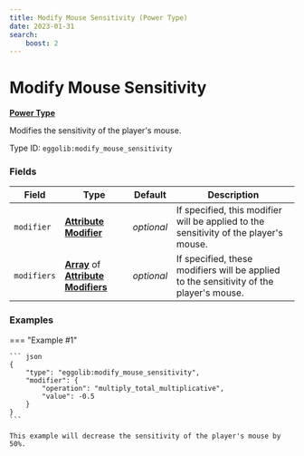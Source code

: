 ```yaml
---
title: Modify Mouse Sensitivity (Power Type)
date: 2023-01-31
search:
    boost: 2
---
```


#   Modify Mouse Sensitivity

[**Power Type**][1]

Modifies the sensitivity of the player's mouse.

Type ID: `eggolib:modify_mouse_sensitivity`


### Fields

Field | Type | Default | Description
------|------|---------|------------
`modifier` | [**Attribute Modifier**][2] | *optional* | If specified, this modifier will be applied to the sensitivity of the player's mouse.
`modifiers` | [**Array**][3] of [**Attribute Modifiers**][2] | *optional* | If specified, these modifiers will be applied to the sensitivity of the player's mouse.


### Examples

=== "Example #1"

    ``` json
    {
        "type": "eggolib:modify_mouse_sensitivity",
        "modifier": {
            "operation": "multiply_total_multiplicative",
            "value": -0.5
        }
    }
    ```

    This example will decrease the sensitivity of the player's mouse by 50%.



[1]: ../power_types.md
[2]: https://origins.readthedocs.io/en/latest/types/data_types/attribute_modifier
[3]: https://origins.readthedocs.io/en/latest/types/data_types/array
